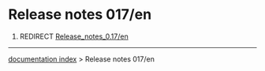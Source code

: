 # Release notes 017/en
1.  REDIRECT [Release\_notes\_0.17/en](Release_notes_0.17/en.md)

---
[documentation index](../README.md) > Release notes 017/en
